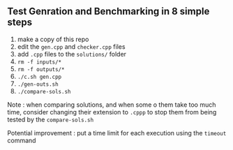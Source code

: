 ## Test Genration and Benchmarking in 8 simple steps

1) make a copy of this repo
2) edit the `gen.cpp` and `checker.cpp` files
3) add `.cpp` files to the `solutions/` folder 
4) `rm -f inputs/*`
5) `rm -f outputs/*`
6) `./c.sh gen.cpp`
7) `./gen-outs.sh`
8) `./compare-sols.sh`

Note : when comparing solutions, and when some o them take too much time,
consider changing their extension to `.cppp` to stop them from being tested by the `compare-sols.sh`


Potential improvement : put a time limit for each execution using the `timeout` command 